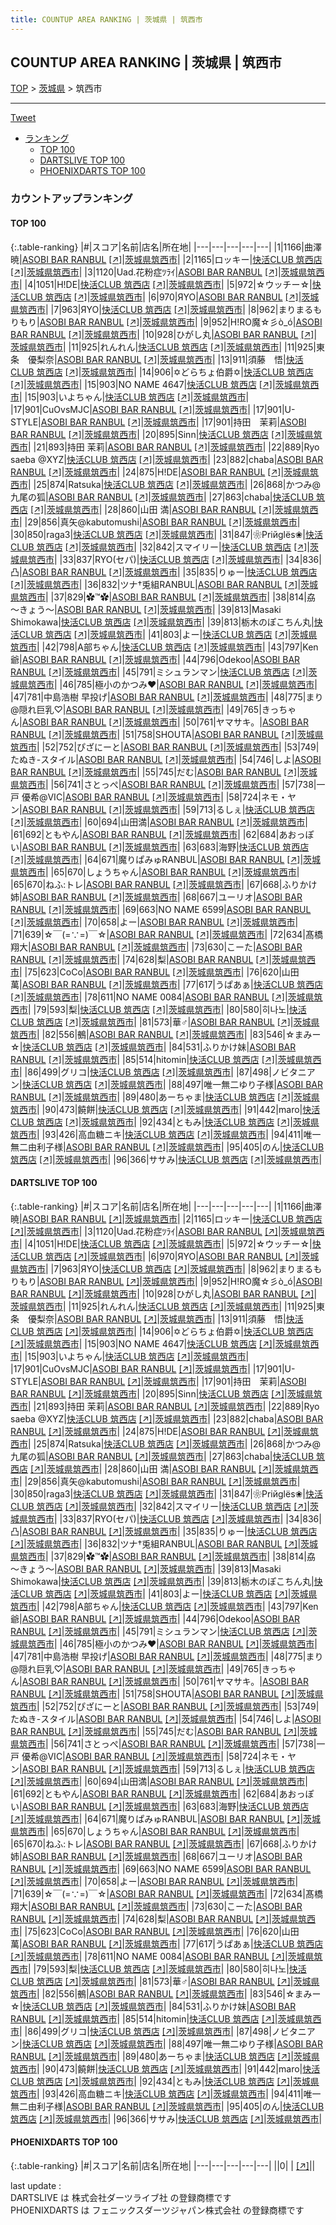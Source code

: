 ```yaml
---
title: COUNTUP AREA RANKING | 茨城県 | 筑西市
---
```

## COUNTUP AREA RANKING | 茨城県 | 筑西市

[TOP](/darts/rank/) > [茨城県](/darts/rank/茨城県/) > 筑西市

___

<a href="https://twitter.com/share?ref_src=twsrc%5Etfw" data-text="COUNTUP AREA RANKING | 茨城県筑西市" class="twitter-share-button" data-hashtags="DARTSLIVE,PHOENIXDARTS,darts,ダーツ" data-show-count="false">Tweet</a>

* [ランキング](#カウントアップランキング)
    * [TOP 100](#top-100)
    * [DARTSLIVE TOP 100](#dartslive-top-100)
    * [PHOENIXDARTS TOP 100](#phoenixdarts-top-100)

### カウントアップランキング

#### TOP 100



{:.table-ranking}
|#|スコア|名前|店名|所在地|
|---|---|---|---|---|
|1|1166|<span class="rank-name-dl">曲澤暁</span>|<a href="/darts/rank/shops/1bcc7e7d9ed6e80b0d9b047a20a7ba1e.html">ASOBI BAR RANBUL</a> <a href="https://search.dartslive.com/jp/shop/1bcc7e7d9ed6e80b0d9b047a20a7ba1e">[↗]</a>|<a href="/darts/rank/茨城県/筑西市">茨城県筑西市</a>|
|2|1165|<span class="rank-name-dl">ロッキー</span>|<a href="/darts/rank/shops/2a3b207fcf5c1e26b21333aee1bd51e4.html">快活CLUB 筑西店</a> <a href="https://search.dartslive.com/jp/shop/2a3b207fcf5c1e26b21333aee1bd51e4">[↗]</a>|<a href="/darts/rank/茨城県/筑西市">茨城県筑西市</a>|
|3|1120|<span class="rank-name-dl">Uad.花粉症ﾂﾗｲ</span>|<a href="/darts/rank/shops/1bcc7e7d9ed6e80b0d9b047a20a7ba1e.html">ASOBI BAR RANBUL</a> <a href="https://search.dartslive.com/jp/shop/1bcc7e7d9ed6e80b0d9b047a20a7ba1e">[↗]</a>|<a href="/darts/rank/茨城県/筑西市">茨城県筑西市</a>|
|4|1051|<span class="rank-name-dl">H!DE</span>|<a href="/darts/rank/shops/2a3b207fcf5c1e26b21333aee1bd51e4.html">快活CLUB 筑西店</a> <a href="https://search.dartslive.com/jp/shop/2a3b207fcf5c1e26b21333aee1bd51e4">[↗]</a>|<a href="/darts/rank/茨城県/筑西市">茨城県筑西市</a>|
|5|972|<span class="rank-name-dl">☆ウッチー☆</span>|<a href="/darts/rank/shops/2a3b207fcf5c1e26b21333aee1bd51e4.html">快活CLUB 筑西店</a> <a href="https://search.dartslive.com/jp/shop/2a3b207fcf5c1e26b21333aee1bd51e4">[↗]</a>|<a href="/darts/rank/茨城県/筑西市">茨城県筑西市</a>|
|6|970|<span class="rank-name-dl">ЯYO</span>|<a href="/darts/rank/shops/1bcc7e7d9ed6e80b0d9b047a20a7ba1e.html">ASOBI BAR RANBUL</a> <a href="https://search.dartslive.com/jp/shop/1bcc7e7d9ed6e80b0d9b047a20a7ba1e">[↗]</a>|<a href="/darts/rank/茨城県/筑西市">茨城県筑西市</a>|
|7|963|<span class="rank-name-dl">ЯYO</span>|<a href="/darts/rank/shops/2a3b207fcf5c1e26b21333aee1bd51e4.html">快活CLUB 筑西店</a> <a href="https://search.dartslive.com/jp/shop/2a3b207fcf5c1e26b21333aee1bd51e4">[↗]</a>|<a href="/darts/rank/茨城県/筑西市">茨城県筑西市</a>|
|8|962|<span class="rank-name-dl">まりまるもりもり</span>|<a href="/darts/rank/shops/1bcc7e7d9ed6e80b0d9b047a20a7ba1e.html">ASOBI BAR RANBUL</a> <a href="https://search.dartslive.com/jp/shop/1bcc7e7d9ed6e80b0d9b047a20a7ba1e">[↗]</a>|<a href="/darts/rank/茨城県/筑西市">茨城県筑西市</a>|
|9|952|<span class="rank-name-dl">H!RO魔☆彡ò_ó</span>|<a href="/darts/rank/shops/1bcc7e7d9ed6e80b0d9b047a20a7ba1e.html">ASOBI BAR RANBUL</a> <a href="https://search.dartslive.com/jp/shop/1bcc7e7d9ed6e80b0d9b047a20a7ba1e">[↗]</a>|<a href="/darts/rank/茨城県/筑西市">茨城県筑西市</a>|
|10|928|<span class="rank-name-dl">ひがし丸</span>|<a href="/darts/rank/shops/1bcc7e7d9ed6e80b0d9b047a20a7ba1e.html">ASOBI BAR RANBUL</a> <a href="https://search.dartslive.com/jp/shop/1bcc7e7d9ed6e80b0d9b047a20a7ba1e">[↗]</a>|<a href="/darts/rank/茨城県/筑西市">茨城県筑西市</a>|
|11|925|<span class="rank-name-dl">れんれん</span>|<a href="/darts/rank/shops/2a3b207fcf5c1e26b21333aee1bd51e4.html">快活CLUB 筑西店</a> <a href="https://search.dartslive.com/jp/shop/2a3b207fcf5c1e26b21333aee1bd51e4">[↗]</a>|<a href="/darts/rank/茨城県/筑西市">茨城県筑西市</a>|
|11|925|<span class="rank-name-dl">東条　優梨奈</span>|<a href="/darts/rank/shops/1bcc7e7d9ed6e80b0d9b047a20a7ba1e.html">ASOBI BAR RANBUL</a> <a href="https://search.dartslive.com/jp/shop/1bcc7e7d9ed6e80b0d9b047a20a7ba1e">[↗]</a>|<a href="/darts/rank/茨城県/筑西市">茨城県筑西市</a>|
|13|911|<span class="rank-name-dl">須藤　悟</span>|<a href="/darts/rank/shops/2a3b207fcf5c1e26b21333aee1bd51e4.html">快活CLUB 筑西店</a> <a href="https://search.dartslive.com/jp/shop/2a3b207fcf5c1e26b21333aee1bd51e4">[↗]</a>|<a href="/darts/rank/茨城県/筑西市">茨城県筑西市</a>|
|14|906|<span class="rank-name-dl">✡どらちょ伯爵✡</span>|<a href="/darts/rank/shops/2a3b207fcf5c1e26b21333aee1bd51e4.html">快活CLUB 筑西店</a> <a href="https://search.dartslive.com/jp/shop/2a3b207fcf5c1e26b21333aee1bd51e4">[↗]</a>|<a href="/darts/rank/茨城県/筑西市">茨城県筑西市</a>|
|15|903|<span class="rank-name-dl">NO NAME 4647</span>|<a href="/darts/rank/shops/2a3b207fcf5c1e26b21333aee1bd51e4.html">快活CLUB 筑西店</a> <a href="https://search.dartslive.com/jp/shop/2a3b207fcf5c1e26b21333aee1bd51e4">[↗]</a>|<a href="/darts/rank/茨城県/筑西市">茨城県筑西市</a>|
|15|903|<span class="rank-name-dl">いよちゃん</span>|<a href="/darts/rank/shops/2a3b207fcf5c1e26b21333aee1bd51e4.html">快活CLUB 筑西店</a> <a href="https://search.dartslive.com/jp/shop/2a3b207fcf5c1e26b21333aee1bd51e4">[↗]</a>|<a href="/darts/rank/茨城県/筑西市">茨城県筑西市</a>|
|17|901|<span class="rank-name-dl">CuOvsMJC</span>|<a href="/darts/rank/shops/1bcc7e7d9ed6e80b0d9b047a20a7ba1e.html">ASOBI BAR RANBUL</a> <a href="https://search.dartslive.com/jp/shop/1bcc7e7d9ed6e80b0d9b047a20a7ba1e">[↗]</a>|<a href="/darts/rank/茨城県/筑西市">茨城県筑西市</a>|
|17|901|<span class="rank-name-dl">U-STYLE</span>|<a href="/darts/rank/shops/1bcc7e7d9ed6e80b0d9b047a20a7ba1e.html">ASOBI BAR RANBUL</a> <a href="https://search.dartslive.com/jp/shop/1bcc7e7d9ed6e80b0d9b047a20a7ba1e">[↗]</a>|<a href="/darts/rank/茨城県/筑西市">茨城県筑西市</a>|
|17|901|<span class="rank-name-dl">持田　茉莉</span>|<a href="/darts/rank/shops/1bcc7e7d9ed6e80b0d9b047a20a7ba1e.html">ASOBI BAR RANBUL</a> <a href="https://search.dartslive.com/jp/shop/1bcc7e7d9ed6e80b0d9b047a20a7ba1e">[↗]</a>|<a href="/darts/rank/茨城県/筑西市">茨城県筑西市</a>|
|20|895|<span class="rank-name-dl">Sinn</span>|<a href="/darts/rank/shops/2a3b207fcf5c1e26b21333aee1bd51e4.html">快活CLUB 筑西店</a> <a href="https://search.dartslive.com/jp/shop/2a3b207fcf5c1e26b21333aee1bd51e4">[↗]</a>|<a href="/darts/rank/茨城県/筑西市">茨城県筑西市</a>|
|21|893|<span class="rank-name-dl">持田 茉莉</span>|<a href="/darts/rank/shops/1bcc7e7d9ed6e80b0d9b047a20a7ba1e.html">ASOBI BAR RANBUL</a> <a href="https://search.dartslive.com/jp/shop/1bcc7e7d9ed6e80b0d9b047a20a7ba1e">[↗]</a>|<a href="/darts/rank/茨城県/筑西市">茨城県筑西市</a>|
|22|889|<span class="rank-name-dl">Ryo saeba @XYZ</span>|<a href="/darts/rank/shops/2a3b207fcf5c1e26b21333aee1bd51e4.html">快活CLUB 筑西店</a> <a href="https://search.dartslive.com/jp/shop/2a3b207fcf5c1e26b21333aee1bd51e4">[↗]</a>|<a href="/darts/rank/茨城県/筑西市">茨城県筑西市</a>|
|23|882|<span class="rank-name-dl">chaba</span>|<a href="/darts/rank/shops/1bcc7e7d9ed6e80b0d9b047a20a7ba1e.html">ASOBI BAR RANBUL</a> <a href="https://search.dartslive.com/jp/shop/1bcc7e7d9ed6e80b0d9b047a20a7ba1e">[↗]</a>|<a href="/darts/rank/茨城県/筑西市">茨城県筑西市</a>|
|24|875|<span class="rank-name-dl">H!DE</span>|<a href="/darts/rank/shops/1bcc7e7d9ed6e80b0d9b047a20a7ba1e.html">ASOBI BAR RANBUL</a> <a href="https://search.dartslive.com/jp/shop/1bcc7e7d9ed6e80b0d9b047a20a7ba1e">[↗]</a>|<a href="/darts/rank/茨城県/筑西市">茨城県筑西市</a>|
|25|874|<span class="rank-name-dl">Ratsuka</span>|<a href="/darts/rank/shops/2a3b207fcf5c1e26b21333aee1bd51e4.html">快活CLUB 筑西店</a> <a href="https://search.dartslive.com/jp/shop/2a3b207fcf5c1e26b21333aee1bd51e4">[↗]</a>|<a href="/darts/rank/茨城県/筑西市">茨城県筑西市</a>|
|26|868|<span class="rank-name-dl">かつみ@九尾の狐</span>|<a href="/darts/rank/shops/1bcc7e7d9ed6e80b0d9b047a20a7ba1e.html">ASOBI BAR RANBUL</a> <a href="https://search.dartslive.com/jp/shop/1bcc7e7d9ed6e80b0d9b047a20a7ba1e">[↗]</a>|<a href="/darts/rank/茨城県/筑西市">茨城県筑西市</a>|
|27|863|<span class="rank-name-dl">chaba</span>|<a href="/darts/rank/shops/2a3b207fcf5c1e26b21333aee1bd51e4.html">快活CLUB 筑西店</a> <a href="https://search.dartslive.com/jp/shop/2a3b207fcf5c1e26b21333aee1bd51e4">[↗]</a>|<a href="/darts/rank/茨城県/筑西市">茨城県筑西市</a>|
|28|860|<span class="rank-name-dl">山田 満</span>|<a href="/darts/rank/shops/1bcc7e7d9ed6e80b0d9b047a20a7ba1e.html">ASOBI BAR RANBUL</a> <a href="https://search.dartslive.com/jp/shop/1bcc7e7d9ed6e80b0d9b047a20a7ba1e">[↗]</a>|<a href="/darts/rank/茨城県/筑西市">茨城県筑西市</a>|
|29|856|<span class="rank-name-dl">真矢@kabutomushi</span>|<a href="/darts/rank/shops/1bcc7e7d9ed6e80b0d9b047a20a7ba1e.html">ASOBI BAR RANBUL</a> <a href="https://search.dartslive.com/jp/shop/1bcc7e7d9ed6e80b0d9b047a20a7ba1e">[↗]</a>|<a href="/darts/rank/茨城県/筑西市">茨城県筑西市</a>|
|30|850|<span class="rank-name-dl">raga3</span>|<a href="/darts/rank/shops/2a3b207fcf5c1e26b21333aee1bd51e4.html">快活CLUB 筑西店</a> <a href="https://search.dartslive.com/jp/shop/2a3b207fcf5c1e26b21333aee1bd51e4">[↗]</a>|<a href="/darts/rank/茨城県/筑西市">茨城県筑西市</a>|
|31|847|<span class="rank-name-dl">❀Priйglёs❀</span>|<a href="/darts/rank/shops/2a3b207fcf5c1e26b21333aee1bd51e4.html">快活CLUB 筑西店</a> <a href="https://search.dartslive.com/jp/shop/2a3b207fcf5c1e26b21333aee1bd51e4">[↗]</a>|<a href="/darts/rank/茨城県/筑西市">茨城県筑西市</a>|
|32|842|<span class="rank-name-dl">スマイリー</span>|<a href="/darts/rank/shops/2a3b207fcf5c1e26b21333aee1bd51e4.html">快活CLUB 筑西店</a> <a href="https://search.dartslive.com/jp/shop/2a3b207fcf5c1e26b21333aee1bd51e4">[↗]</a>|<a href="/darts/rank/茨城県/筑西市">茨城県筑西市</a>|
|33|837|<span class="rank-name-dl">RYO(セパ)</span>|<a href="/darts/rank/shops/2a3b207fcf5c1e26b21333aee1bd51e4.html">快活CLUB 筑西店</a> <a href="https://search.dartslive.com/jp/shop/2a3b207fcf5c1e26b21333aee1bd51e4">[↗]</a>|<a href="/darts/rank/茨城県/筑西市">茨城県筑西市</a>|
|34|836|<span class="rank-name-dl">凸</span>|<a href="/darts/rank/shops/1bcc7e7d9ed6e80b0d9b047a20a7ba1e.html">ASOBI BAR RANBUL</a> <a href="https://search.dartslive.com/jp/shop/1bcc7e7d9ed6e80b0d9b047a20a7ba1e">[↗]</a>|<a href="/darts/rank/茨城県/筑西市">茨城県筑西市</a>|
|35|835|<span class="rank-name-dl">りゅー</span>|<a href="/darts/rank/shops/2a3b207fcf5c1e26b21333aee1bd51e4.html">快活CLUB 筑西店</a> <a href="https://search.dartslive.com/jp/shop/2a3b207fcf5c1e26b21333aee1bd51e4">[↗]</a>|<a href="/darts/rank/茨城県/筑西市">茨城県筑西市</a>|
|36|832|<span class="rank-name-dl">ツナ†兎組RANBUL</span>|<a href="/darts/rank/shops/1bcc7e7d9ed6e80b0d9b047a20a7ba1e.html">ASOBI BAR RANBUL</a> <a href="https://search.dartslive.com/jp/shop/1bcc7e7d9ed6e80b0d9b047a20a7ba1e">[↗]</a>|<a href="/darts/rank/茨城県/筑西市">茨城県筑西市</a>|
|37|829|<span class="rank-name-dl">✿™✿</span>|<a href="/darts/rank/shops/1bcc7e7d9ed6e80b0d9b047a20a7ba1e.html">ASOBI BAR RANBUL</a> <a href="https://search.dartslive.com/jp/shop/1bcc7e7d9ed6e80b0d9b047a20a7ba1e">[↗]</a>|<a href="/darts/rank/茨城県/筑西市">茨城県筑西市</a>|
|38|814|<span class="rank-name-dl">劦 ～きょう～</span>|<a href="/darts/rank/shops/1bcc7e7d9ed6e80b0d9b047a20a7ba1e.html">ASOBI BAR RANBUL</a> <a href="https://search.dartslive.com/jp/shop/1bcc7e7d9ed6e80b0d9b047a20a7ba1e">[↗]</a>|<a href="/darts/rank/茨城県/筑西市">茨城県筑西市</a>|
|39|813|<span class="rank-name-dl">Masaki Shimokawa</span>|<a href="/darts/rank/shops/2a3b207fcf5c1e26b21333aee1bd51e4.html">快活CLUB 筑西店</a> <a href="https://search.dartslive.com/jp/shop/2a3b207fcf5c1e26b21333aee1bd51e4">[↗]</a>|<a href="/darts/rank/茨城県/筑西市">茨城県筑西市</a>|
|39|813|<span class="rank-name-dl">栃木のぽこちん丸</span>|<a href="/darts/rank/shops/2a3b207fcf5c1e26b21333aee1bd51e4.html">快活CLUB 筑西店</a> <a href="https://search.dartslive.com/jp/shop/2a3b207fcf5c1e26b21333aee1bd51e4">[↗]</a>|<a href="/darts/rank/茨城県/筑西市">茨城県筑西市</a>|
|41|803|<span class="rank-name-dl">よー</span>|<a href="/darts/rank/shops/2a3b207fcf5c1e26b21333aee1bd51e4.html">快活CLUB 筑西店</a> <a href="https://search.dartslive.com/jp/shop/2a3b207fcf5c1e26b21333aee1bd51e4">[↗]</a>|<a href="/darts/rank/茨城県/筑西市">茨城県筑西市</a>|
|42|798|<span class="rank-name-dl">A部ちゃん</span>|<a href="/darts/rank/shops/2a3b207fcf5c1e26b21333aee1bd51e4.html">快活CLUB 筑西店</a> <a href="https://search.dartslive.com/jp/shop/2a3b207fcf5c1e26b21333aee1bd51e4">[↗]</a>|<a href="/darts/rank/茨城県/筑西市">茨城県筑西市</a>|
|43|797|<span class="rank-name-dl">Ken爺</span>|<a href="/darts/rank/shops/1bcc7e7d9ed6e80b0d9b047a20a7ba1e.html">ASOBI BAR RANBUL</a> <a href="https://search.dartslive.com/jp/shop/1bcc7e7d9ed6e80b0d9b047a20a7ba1e">[↗]</a>|<a href="/darts/rank/茨城県/筑西市">茨城県筑西市</a>|
|44|796|<span class="rank-name-dl">Odekoo</span>|<a href="/darts/rank/shops/1bcc7e7d9ed6e80b0d9b047a20a7ba1e.html">ASOBI BAR RANBUL</a> <a href="https://search.dartslive.com/jp/shop/1bcc7e7d9ed6e80b0d9b047a20a7ba1e">[↗]</a>|<a href="/darts/rank/茨城県/筑西市">茨城県筑西市</a>|
|45|791|<span class="rank-name-dl">ミシュランマン</span>|<a href="/darts/rank/shops/2a3b207fcf5c1e26b21333aee1bd51e4.html">快活CLUB 筑西店</a> <a href="https://search.dartslive.com/jp/shop/2a3b207fcf5c1e26b21333aee1bd51e4">[↗]</a>|<a href="/darts/rank/茨城県/筑西市">茨城県筑西市</a>|
|46|785|<span class="rank-name-dl">極小のかつみ❤️</span>|<a href="/darts/rank/shops/1bcc7e7d9ed6e80b0d9b047a20a7ba1e.html">ASOBI BAR RANBUL</a> <a href="https://search.dartslive.com/jp/shop/1bcc7e7d9ed6e80b0d9b047a20a7ba1e">[↗]</a>|<a href="/darts/rank/茨城県/筑西市">茨城県筑西市</a>|
|47|781|<span class="rank-name-dl">中島浩樹 早投げ</span>|<a href="/darts/rank/shops/1bcc7e7d9ed6e80b0d9b047a20a7ba1e.html">ASOBI BAR RANBUL</a> <a href="https://search.dartslive.com/jp/shop/1bcc7e7d9ed6e80b0d9b047a20a7ba1e">[↗]</a>|<a href="/darts/rank/茨城県/筑西市">茨城県筑西市</a>|
|48|775|<span class="rank-name-dl">まり@隠れ巨乳♡</span>|<a href="/darts/rank/shops/1bcc7e7d9ed6e80b0d9b047a20a7ba1e.html">ASOBI BAR RANBUL</a> <a href="https://search.dartslive.com/jp/shop/1bcc7e7d9ed6e80b0d9b047a20a7ba1e">[↗]</a>|<a href="/darts/rank/茨城県/筑西市">茨城県筑西市</a>|
|49|765|<span class="rank-name-dl">きっちゃん</span>|<a href="/darts/rank/shops/1bcc7e7d9ed6e80b0d9b047a20a7ba1e.html">ASOBI BAR RANBUL</a> <a href="https://search.dartslive.com/jp/shop/1bcc7e7d9ed6e80b0d9b047a20a7ba1e">[↗]</a>|<a href="/darts/rank/茨城県/筑西市">茨城県筑西市</a>|
|50|761|<span class="rank-name-dl">ヤマサキ。</span>|<a href="/darts/rank/shops/1bcc7e7d9ed6e80b0d9b047a20a7ba1e.html">ASOBI BAR RANBUL</a> <a href="https://search.dartslive.com/jp/shop/1bcc7e7d9ed6e80b0d9b047a20a7ba1e">[↗]</a>|<a href="/darts/rank/茨城県/筑西市">茨城県筑西市</a>|
|51|758|<span class="rank-name-dl">SHOUTA</span>|<a href="/darts/rank/shops/1bcc7e7d9ed6e80b0d9b047a20a7ba1e.html">ASOBI BAR RANBUL</a> <a href="https://search.dartslive.com/jp/shop/1bcc7e7d9ed6e80b0d9b047a20a7ba1e">[↗]</a>|<a href="/darts/rank/茨城県/筑西市">茨城県筑西市</a>|
|52|752|<span class="rank-name-dl">ぴざにーと</span>|<a href="/darts/rank/shops/1bcc7e7d9ed6e80b0d9b047a20a7ba1e.html">ASOBI BAR RANBUL</a> <a href="https://search.dartslive.com/jp/shop/1bcc7e7d9ed6e80b0d9b047a20a7ba1e">[↗]</a>|<a href="/darts/rank/茨城県/筑西市">茨城県筑西市</a>|
|53|749|<span class="rank-name-dl">たぬき-スタイル</span>|<a href="/darts/rank/shops/1bcc7e7d9ed6e80b0d9b047a20a7ba1e.html">ASOBI BAR RANBUL</a> <a href="https://search.dartslive.com/jp/shop/1bcc7e7d9ed6e80b0d9b047a20a7ba1e">[↗]</a>|<a href="/darts/rank/茨城県/筑西市">茨城県筑西市</a>|
|54|746|<span class="rank-name-dl">しよ</span>|<a href="/darts/rank/shops/1bcc7e7d9ed6e80b0d9b047a20a7ba1e.html">ASOBI BAR RANBUL</a> <a href="https://search.dartslive.com/jp/shop/1bcc7e7d9ed6e80b0d9b047a20a7ba1e">[↗]</a>|<a href="/darts/rank/茨城県/筑西市">茨城県筑西市</a>|
|55|745|<span class="rank-name-dl">だむ</span>|<a href="/darts/rank/shops/1bcc7e7d9ed6e80b0d9b047a20a7ba1e.html">ASOBI BAR RANBUL</a> <a href="https://search.dartslive.com/jp/shop/1bcc7e7d9ed6e80b0d9b047a20a7ba1e">[↗]</a>|<a href="/darts/rank/茨城県/筑西市">茨城県筑西市</a>|
|56|741|<span class="rank-name-dl">さとっぺ</span>|<a href="/darts/rank/shops/1bcc7e7d9ed6e80b0d9b047a20a7ba1e.html">ASOBI BAR RANBUL</a> <a href="https://search.dartslive.com/jp/shop/1bcc7e7d9ed6e80b0d9b047a20a7ba1e">[↗]</a>|<a href="/darts/rank/茨城県/筑西市">茨城県筑西市</a>|
|57|738|<span class="rank-name-dl">一戸 優希@VIC</span>|<a href="/darts/rank/shops/1bcc7e7d9ed6e80b0d9b047a20a7ba1e.html">ASOBI BAR RANBUL</a> <a href="https://search.dartslive.com/jp/shop/1bcc7e7d9ed6e80b0d9b047a20a7ba1e">[↗]</a>|<a href="/darts/rank/茨城県/筑西市">茨城県筑西市</a>|
|58|724|<span class="rank-name-dl">ネモ・ヤン</span>|<a href="/darts/rank/shops/1bcc7e7d9ed6e80b0d9b047a20a7ba1e.html">ASOBI BAR RANBUL</a> <a href="https://search.dartslive.com/jp/shop/1bcc7e7d9ed6e80b0d9b047a20a7ba1e">[↗]</a>|<a href="/darts/rank/茨城県/筑西市">茨城県筑西市</a>|
|59|713|<span class="rank-name-dl">るしぇ</span>|<a href="/darts/rank/shops/2a3b207fcf5c1e26b21333aee1bd51e4.html">快活CLUB 筑西店</a> <a href="https://search.dartslive.com/jp/shop/2a3b207fcf5c1e26b21333aee1bd51e4">[↗]</a>|<a href="/darts/rank/茨城県/筑西市">茨城県筑西市</a>|
|60|694|<span class="rank-name-dl">山田満</span>|<a href="/darts/rank/shops/1bcc7e7d9ed6e80b0d9b047a20a7ba1e.html">ASOBI BAR RANBUL</a> <a href="https://search.dartslive.com/jp/shop/1bcc7e7d9ed6e80b0d9b047a20a7ba1e">[↗]</a>|<a href="/darts/rank/茨城県/筑西市">茨城県筑西市</a>|
|61|692|<span class="rank-name-dl">ともやん</span>|<a href="/darts/rank/shops/1bcc7e7d9ed6e80b0d9b047a20a7ba1e.html">ASOBI BAR RANBUL</a> <a href="https://search.dartslive.com/jp/shop/1bcc7e7d9ed6e80b0d9b047a20a7ba1e">[↗]</a>|<a href="/darts/rank/茨城県/筑西市">茨城県筑西市</a>|
|62|684|<span class="rank-name-dl">あおっぽい</span>|<a href="/darts/rank/shops/1bcc7e7d9ed6e80b0d9b047a20a7ba1e.html">ASOBI BAR RANBUL</a> <a href="https://search.dartslive.com/jp/shop/1bcc7e7d9ed6e80b0d9b047a20a7ba1e">[↗]</a>|<a href="/darts/rank/茨城県/筑西市">茨城県筑西市</a>|
|63|683|<span class="rank-name-dl">海野</span>|<a href="/darts/rank/shops/2a3b207fcf5c1e26b21333aee1bd51e4.html">快活CLUB 筑西店</a> <a href="https://search.dartslive.com/jp/shop/2a3b207fcf5c1e26b21333aee1bd51e4">[↗]</a>|<a href="/darts/rank/茨城県/筑西市">茨城県筑西市</a>|
|64|671|<span class="rank-name-dl">魔りぱみゅRANBUL</span>|<a href="/darts/rank/shops/1bcc7e7d9ed6e80b0d9b047a20a7ba1e.html">ASOBI BAR RANBUL</a> <a href="https://search.dartslive.com/jp/shop/1bcc7e7d9ed6e80b0d9b047a20a7ba1e">[↗]</a>|<a href="/darts/rank/茨城県/筑西市">茨城県筑西市</a>|
|65|670|<span class="rank-name-dl">しょうちゃん</span>|<a href="/darts/rank/shops/1bcc7e7d9ed6e80b0d9b047a20a7ba1e.html">ASOBI BAR RANBUL</a> <a href="https://search.dartslive.com/jp/shop/1bcc7e7d9ed6e80b0d9b047a20a7ba1e">[↗]</a>|<a href="/darts/rank/茨城県/筑西市">茨城県筑西市</a>|
|65|670|<span class="rank-name-dl">ねふ:トレ</span>|<a href="/darts/rank/shops/1bcc7e7d9ed6e80b0d9b047a20a7ba1e.html">ASOBI BAR RANBUL</a> <a href="https://search.dartslive.com/jp/shop/1bcc7e7d9ed6e80b0d9b047a20a7ba1e">[↗]</a>|<a href="/darts/rank/茨城県/筑西市">茨城県筑西市</a>|
|67|668|<span class="rank-name-dl">ふりかけ姉</span>|<a href="/darts/rank/shops/1bcc7e7d9ed6e80b0d9b047a20a7ba1e.html">ASOBI BAR RANBUL</a> <a href="https://search.dartslive.com/jp/shop/1bcc7e7d9ed6e80b0d9b047a20a7ba1e">[↗]</a>|<a href="/darts/rank/茨城県/筑西市">茨城県筑西市</a>|
|68|667|<span class="rank-name-dl">ユーリオ</span>|<a href="/darts/rank/shops/1bcc7e7d9ed6e80b0d9b047a20a7ba1e.html">ASOBI BAR RANBUL</a> <a href="https://search.dartslive.com/jp/shop/1bcc7e7d9ed6e80b0d9b047a20a7ba1e">[↗]</a>|<a href="/darts/rank/茨城県/筑西市">茨城県筑西市</a>|
|69|663|<span class="rank-name-dl">NO NAME 6599</span>|<a href="/darts/rank/shops/1bcc7e7d9ed6e80b0d9b047a20a7ba1e.html">ASOBI BAR RANBUL</a> <a href="https://search.dartslive.com/jp/shop/1bcc7e7d9ed6e80b0d9b047a20a7ba1e">[↗]</a>|<a href="/darts/rank/茨城県/筑西市">茨城県筑西市</a>|
|70|658|<span class="rank-name-dl">よー</span>|<a href="/darts/rank/shops/1bcc7e7d9ed6e80b0d9b047a20a7ba1e.html">ASOBI BAR RANBUL</a> <a href="https://search.dartslive.com/jp/shop/1bcc7e7d9ed6e80b0d9b047a20a7ba1e">[↗]</a>|<a href="/darts/rank/茨城県/筑西市">茨城県筑西市</a>|
|71|639|<span class="rank-name-dl">☆￣(=∵=)￣☆</span>|<a href="/darts/rank/shops/1bcc7e7d9ed6e80b0d9b047a20a7ba1e.html">ASOBI BAR RANBUL</a> <a href="https://search.dartslive.com/jp/shop/1bcc7e7d9ed6e80b0d9b047a20a7ba1e">[↗]</a>|<a href="/darts/rank/茨城県/筑西市">茨城県筑西市</a>|
|72|634|<span class="rank-name-dl">髙橋 翔大</span>|<a href="/darts/rank/shops/1bcc7e7d9ed6e80b0d9b047a20a7ba1e.html">ASOBI BAR RANBUL</a> <a href="https://search.dartslive.com/jp/shop/1bcc7e7d9ed6e80b0d9b047a20a7ba1e">[↗]</a>|<a href="/darts/rank/茨城県/筑西市">茨城県筑西市</a>|
|73|630|<span class="rank-name-dl">こーた</span>|<a href="/darts/rank/shops/1bcc7e7d9ed6e80b0d9b047a20a7ba1e.html">ASOBI BAR RANBUL</a> <a href="https://search.dartslive.com/jp/shop/1bcc7e7d9ed6e80b0d9b047a20a7ba1e">[↗]</a>|<a href="/darts/rank/茨城県/筑西市">茨城県筑西市</a>|
|74|628|<span class="rank-name-dl">梨</span>|<a href="/darts/rank/shops/1bcc7e7d9ed6e80b0d9b047a20a7ba1e.html">ASOBI BAR RANBUL</a> <a href="https://search.dartslive.com/jp/shop/1bcc7e7d9ed6e80b0d9b047a20a7ba1e">[↗]</a>|<a href="/darts/rank/茨城県/筑西市">茨城県筑西市</a>|
|75|623|<span class="rank-name-dl">CoCo</span>|<a href="/darts/rank/shops/1bcc7e7d9ed6e80b0d9b047a20a7ba1e.html">ASOBI BAR RANBUL</a> <a href="https://search.dartslive.com/jp/shop/1bcc7e7d9ed6e80b0d9b047a20a7ba1e">[↗]</a>|<a href="/darts/rank/茨城県/筑西市">茨城県筑西市</a>|
|76|620|<span class="rank-name-dl">山田萬</span>|<a href="/darts/rank/shops/1bcc7e7d9ed6e80b0d9b047a20a7ba1e.html">ASOBI BAR RANBUL</a> <a href="https://search.dartslive.com/jp/shop/1bcc7e7d9ed6e80b0d9b047a20a7ba1e">[↗]</a>|<a href="/darts/rank/茨城県/筑西市">茨城県筑西市</a>|
|77|617|<span class="rank-name-dl">うぱあぁ</span>|<a href="/darts/rank/shops/2a3b207fcf5c1e26b21333aee1bd51e4.html">快活CLUB 筑西店</a> <a href="https://search.dartslive.com/jp/shop/2a3b207fcf5c1e26b21333aee1bd51e4">[↗]</a>|<a href="/darts/rank/茨城県/筑西市">茨城県筑西市</a>|
|78|611|<span class="rank-name-dl">NO NAME 0084</span>|<a href="/darts/rank/shops/1bcc7e7d9ed6e80b0d9b047a20a7ba1e.html">ASOBI BAR RANBUL</a> <a href="https://search.dartslive.com/jp/shop/1bcc7e7d9ed6e80b0d9b047a20a7ba1e">[↗]</a>|<a href="/darts/rank/茨城県/筑西市">茨城県筑西市</a>|
|79|593|<span class="rank-name-dl">梨</span>|<a href="/darts/rank/shops/2a3b207fcf5c1e26b21333aee1bd51e4.html">快活CLUB 筑西店</a> <a href="https://search.dartslive.com/jp/shop/2a3b207fcf5c1e26b21333aee1bd51e4">[↗]</a>|<a href="/darts/rank/茨城県/筑西市">茨城県筑西市</a>|
|80|580|<span class="rank-name-dl">히나노</span>|<a href="/darts/rank/shops/2a3b207fcf5c1e26b21333aee1bd51e4.html">快活CLUB 筑西店</a> <a href="https://search.dartslive.com/jp/shop/2a3b207fcf5c1e26b21333aee1bd51e4">[↗]</a>|<a href="/darts/rank/茨城県/筑西市">茨城県筑西市</a>|
|81|573|<span class="rank-name-dl">華♂</span>|<a href="/darts/rank/shops/1bcc7e7d9ed6e80b0d9b047a20a7ba1e.html">ASOBI BAR RANBUL</a> <a href="https://search.dartslive.com/jp/shop/1bcc7e7d9ed6e80b0d9b047a20a7ba1e">[↗]</a>|<a href="/darts/rank/茨城県/筑西市">茨城県筑西市</a>|
|82|556|<span class="rank-name-dl">鵺</span>|<a href="/darts/rank/shops/1bcc7e7d9ed6e80b0d9b047a20a7ba1e.html">ASOBI BAR RANBUL</a> <a href="https://search.dartslive.com/jp/shop/1bcc7e7d9ed6e80b0d9b047a20a7ba1e">[↗]</a>|<a href="/darts/rank/茨城県/筑西市">茨城県筑西市</a>|
|83|546|<span class="rank-name-dl">☆まみー☆</span>|<a href="/darts/rank/shops/2a3b207fcf5c1e26b21333aee1bd51e4.html">快活CLUB 筑西店</a> <a href="https://search.dartslive.com/jp/shop/2a3b207fcf5c1e26b21333aee1bd51e4">[↗]</a>|<a href="/darts/rank/茨城県/筑西市">茨城県筑西市</a>|
|84|531|<span class="rank-name-dl">ふりかけ妹</span>|<a href="/darts/rank/shops/1bcc7e7d9ed6e80b0d9b047a20a7ba1e.html">ASOBI BAR RANBUL</a> <a href="https://search.dartslive.com/jp/shop/1bcc7e7d9ed6e80b0d9b047a20a7ba1e">[↗]</a>|<a href="/darts/rank/茨城県/筑西市">茨城県筑西市</a>|
|85|514|<span class="rank-name-dl">hitomin</span>|<a href="/darts/rank/shops/2a3b207fcf5c1e26b21333aee1bd51e4.html">快活CLUB 筑西店</a> <a href="https://search.dartslive.com/jp/shop/2a3b207fcf5c1e26b21333aee1bd51e4">[↗]</a>|<a href="/darts/rank/茨城県/筑西市">茨城県筑西市</a>|
|86|499|<span class="rank-name-dl">グリコ</span>|<a href="/darts/rank/shops/2a3b207fcf5c1e26b21333aee1bd51e4.html">快活CLUB 筑西店</a> <a href="https://search.dartslive.com/jp/shop/2a3b207fcf5c1e26b21333aee1bd51e4">[↗]</a>|<a href="/darts/rank/茨城県/筑西市">茨城県筑西市</a>|
|87|498|<span class="rank-name-dl">ノビタニアン</span>|<a href="/darts/rank/shops/2a3b207fcf5c1e26b21333aee1bd51e4.html">快活CLUB 筑西店</a> <a href="https://search.dartslive.com/jp/shop/2a3b207fcf5c1e26b21333aee1bd51e4">[↗]</a>|<a href="/darts/rank/茨城県/筑西市">茨城県筑西市</a>|
|88|497|<span class="rank-name-dl">唯一無二ゆり子様</span>|<a href="/darts/rank/shops/1bcc7e7d9ed6e80b0d9b047a20a7ba1e.html">ASOBI BAR RANBUL</a> <a href="https://search.dartslive.com/jp/shop/1bcc7e7d9ed6e80b0d9b047a20a7ba1e">[↗]</a>|<a href="/darts/rank/茨城県/筑西市">茨城県筑西市</a>|
|89|480|<span class="rank-name-dl">あーちゃま</span>|<a href="/darts/rank/shops/2a3b207fcf5c1e26b21333aee1bd51e4.html">快活CLUB 筑西店</a> <a href="https://search.dartslive.com/jp/shop/2a3b207fcf5c1e26b21333aee1bd51e4">[↗]</a>|<a href="/darts/rank/茨城県/筑西市">茨城県筑西市</a>|
|90|473|<span class="rank-name-dl">饒餅</span>|<a href="/darts/rank/shops/2a3b207fcf5c1e26b21333aee1bd51e4.html">快活CLUB 筑西店</a> <a href="https://search.dartslive.com/jp/shop/2a3b207fcf5c1e26b21333aee1bd51e4">[↗]</a>|<a href="/darts/rank/茨城県/筑西市">茨城県筑西市</a>|
|91|442|<span class="rank-name-dl">maro</span>|<a href="/darts/rank/shops/2a3b207fcf5c1e26b21333aee1bd51e4.html">快活CLUB 筑西店</a> <a href="https://search.dartslive.com/jp/shop/2a3b207fcf5c1e26b21333aee1bd51e4">[↗]</a>|<a href="/darts/rank/茨城県/筑西市">茨城県筑西市</a>|
|92|434|<span class="rank-name-dl">ともみ</span>|<a href="/darts/rank/shops/2a3b207fcf5c1e26b21333aee1bd51e4.html">快活CLUB 筑西店</a> <a href="https://search.dartslive.com/jp/shop/2a3b207fcf5c1e26b21333aee1bd51e4">[↗]</a>|<a href="/darts/rank/茨城県/筑西市">茨城県筑西市</a>|
|93|426|<span class="rank-name-dl">高血糖ニキ</span>|<a href="/darts/rank/shops/2a3b207fcf5c1e26b21333aee1bd51e4.html">快活CLUB 筑西店</a> <a href="https://search.dartslive.com/jp/shop/2a3b207fcf5c1e26b21333aee1bd51e4">[↗]</a>|<a href="/darts/rank/茨城県/筑西市">茨城県筑西市</a>|
|94|411|<span class="rank-name-dl">唯一無二由利子様</span>|<a href="/darts/rank/shops/1bcc7e7d9ed6e80b0d9b047a20a7ba1e.html">ASOBI BAR RANBUL</a> <a href="https://search.dartslive.com/jp/shop/1bcc7e7d9ed6e80b0d9b047a20a7ba1e">[↗]</a>|<a href="/darts/rank/茨城県/筑西市">茨城県筑西市</a>|
|95|405|<span class="rank-name-dl">のん</span>|<a href="/darts/rank/shops/2a3b207fcf5c1e26b21333aee1bd51e4.html">快活CLUB 筑西店</a> <a href="https://search.dartslive.com/jp/shop/2a3b207fcf5c1e26b21333aee1bd51e4">[↗]</a>|<a href="/darts/rank/茨城県/筑西市">茨城県筑西市</a>|
|96|366|<span class="rank-name-dl">ササみ</span>|<a href="/darts/rank/shops/2a3b207fcf5c1e26b21333aee1bd51e4.html">快活CLUB 筑西店</a> <a href="https://search.dartslive.com/jp/shop/2a3b207fcf5c1e26b21333aee1bd51e4">[↗]</a>|<a href="/darts/rank/茨城県/筑西市">茨城県筑西市</a>|


#### DARTSLIVE TOP 100



{:.table-ranking}
|#|スコア|名前|店名|所在地|
|---|---|---|---|---|
|1|1166|<span class="rank-name-dl">曲澤暁</span>|<a href="/darts/rank/shops/1bcc7e7d9ed6e80b0d9b047a20a7ba1e.html">ASOBI BAR RANBUL</a> <a href="https://search.dartslive.com/jp/shop/1bcc7e7d9ed6e80b0d9b047a20a7ba1e">[↗]</a>|<a href="/darts/rank/茨城県/筑西市">茨城県筑西市</a>|
|2|1165|<span class="rank-name-dl">ロッキー</span>|<a href="/darts/rank/shops/2a3b207fcf5c1e26b21333aee1bd51e4.html">快活CLUB 筑西店</a> <a href="https://search.dartslive.com/jp/shop/2a3b207fcf5c1e26b21333aee1bd51e4">[↗]</a>|<a href="/darts/rank/茨城県/筑西市">茨城県筑西市</a>|
|3|1120|<span class="rank-name-dl">Uad.花粉症ﾂﾗｲ</span>|<a href="/darts/rank/shops/1bcc7e7d9ed6e80b0d9b047a20a7ba1e.html">ASOBI BAR RANBUL</a> <a href="https://search.dartslive.com/jp/shop/1bcc7e7d9ed6e80b0d9b047a20a7ba1e">[↗]</a>|<a href="/darts/rank/茨城県/筑西市">茨城県筑西市</a>|
|4|1051|<span class="rank-name-dl">H!DE</span>|<a href="/darts/rank/shops/2a3b207fcf5c1e26b21333aee1bd51e4.html">快活CLUB 筑西店</a> <a href="https://search.dartslive.com/jp/shop/2a3b207fcf5c1e26b21333aee1bd51e4">[↗]</a>|<a href="/darts/rank/茨城県/筑西市">茨城県筑西市</a>|
|5|972|<span class="rank-name-dl">☆ウッチー☆</span>|<a href="/darts/rank/shops/2a3b207fcf5c1e26b21333aee1bd51e4.html">快活CLUB 筑西店</a> <a href="https://search.dartslive.com/jp/shop/2a3b207fcf5c1e26b21333aee1bd51e4">[↗]</a>|<a href="/darts/rank/茨城県/筑西市">茨城県筑西市</a>|
|6|970|<span class="rank-name-dl">ЯYO</span>|<a href="/darts/rank/shops/1bcc7e7d9ed6e80b0d9b047a20a7ba1e.html">ASOBI BAR RANBUL</a> <a href="https://search.dartslive.com/jp/shop/1bcc7e7d9ed6e80b0d9b047a20a7ba1e">[↗]</a>|<a href="/darts/rank/茨城県/筑西市">茨城県筑西市</a>|
|7|963|<span class="rank-name-dl">ЯYO</span>|<a href="/darts/rank/shops/2a3b207fcf5c1e26b21333aee1bd51e4.html">快活CLUB 筑西店</a> <a href="https://search.dartslive.com/jp/shop/2a3b207fcf5c1e26b21333aee1bd51e4">[↗]</a>|<a href="/darts/rank/茨城県/筑西市">茨城県筑西市</a>|
|8|962|<span class="rank-name-dl">まりまるもりもり</span>|<a href="/darts/rank/shops/1bcc7e7d9ed6e80b0d9b047a20a7ba1e.html">ASOBI BAR RANBUL</a> <a href="https://search.dartslive.com/jp/shop/1bcc7e7d9ed6e80b0d9b047a20a7ba1e">[↗]</a>|<a href="/darts/rank/茨城県/筑西市">茨城県筑西市</a>|
|9|952|<span class="rank-name-dl">H!RO魔☆彡ò_ó</span>|<a href="/darts/rank/shops/1bcc7e7d9ed6e80b0d9b047a20a7ba1e.html">ASOBI BAR RANBUL</a> <a href="https://search.dartslive.com/jp/shop/1bcc7e7d9ed6e80b0d9b047a20a7ba1e">[↗]</a>|<a href="/darts/rank/茨城県/筑西市">茨城県筑西市</a>|
|10|928|<span class="rank-name-dl">ひがし丸</span>|<a href="/darts/rank/shops/1bcc7e7d9ed6e80b0d9b047a20a7ba1e.html">ASOBI BAR RANBUL</a> <a href="https://search.dartslive.com/jp/shop/1bcc7e7d9ed6e80b0d9b047a20a7ba1e">[↗]</a>|<a href="/darts/rank/茨城県/筑西市">茨城県筑西市</a>|
|11|925|<span class="rank-name-dl">れんれん</span>|<a href="/darts/rank/shops/2a3b207fcf5c1e26b21333aee1bd51e4.html">快活CLUB 筑西店</a> <a href="https://search.dartslive.com/jp/shop/2a3b207fcf5c1e26b21333aee1bd51e4">[↗]</a>|<a href="/darts/rank/茨城県/筑西市">茨城県筑西市</a>|
|11|925|<span class="rank-name-dl">東条　優梨奈</span>|<a href="/darts/rank/shops/1bcc7e7d9ed6e80b0d9b047a20a7ba1e.html">ASOBI BAR RANBUL</a> <a href="https://search.dartslive.com/jp/shop/1bcc7e7d9ed6e80b0d9b047a20a7ba1e">[↗]</a>|<a href="/darts/rank/茨城県/筑西市">茨城県筑西市</a>|
|13|911|<span class="rank-name-dl">須藤　悟</span>|<a href="/darts/rank/shops/2a3b207fcf5c1e26b21333aee1bd51e4.html">快活CLUB 筑西店</a> <a href="https://search.dartslive.com/jp/shop/2a3b207fcf5c1e26b21333aee1bd51e4">[↗]</a>|<a href="/darts/rank/茨城県/筑西市">茨城県筑西市</a>|
|14|906|<span class="rank-name-dl">✡どらちょ伯爵✡</span>|<a href="/darts/rank/shops/2a3b207fcf5c1e26b21333aee1bd51e4.html">快活CLUB 筑西店</a> <a href="https://search.dartslive.com/jp/shop/2a3b207fcf5c1e26b21333aee1bd51e4">[↗]</a>|<a href="/darts/rank/茨城県/筑西市">茨城県筑西市</a>|
|15|903|<span class="rank-name-dl">NO NAME 4647</span>|<a href="/darts/rank/shops/2a3b207fcf5c1e26b21333aee1bd51e4.html">快活CLUB 筑西店</a> <a href="https://search.dartslive.com/jp/shop/2a3b207fcf5c1e26b21333aee1bd51e4">[↗]</a>|<a href="/darts/rank/茨城県/筑西市">茨城県筑西市</a>|
|15|903|<span class="rank-name-dl">いよちゃん</span>|<a href="/darts/rank/shops/2a3b207fcf5c1e26b21333aee1bd51e4.html">快活CLUB 筑西店</a> <a href="https://search.dartslive.com/jp/shop/2a3b207fcf5c1e26b21333aee1bd51e4">[↗]</a>|<a href="/darts/rank/茨城県/筑西市">茨城県筑西市</a>|
|17|901|<span class="rank-name-dl">CuOvsMJC</span>|<a href="/darts/rank/shops/1bcc7e7d9ed6e80b0d9b047a20a7ba1e.html">ASOBI BAR RANBUL</a> <a href="https://search.dartslive.com/jp/shop/1bcc7e7d9ed6e80b0d9b047a20a7ba1e">[↗]</a>|<a href="/darts/rank/茨城県/筑西市">茨城県筑西市</a>|
|17|901|<span class="rank-name-dl">U-STYLE</span>|<a href="/darts/rank/shops/1bcc7e7d9ed6e80b0d9b047a20a7ba1e.html">ASOBI BAR RANBUL</a> <a href="https://search.dartslive.com/jp/shop/1bcc7e7d9ed6e80b0d9b047a20a7ba1e">[↗]</a>|<a href="/darts/rank/茨城県/筑西市">茨城県筑西市</a>|
|17|901|<span class="rank-name-dl">持田　茉莉</span>|<a href="/darts/rank/shops/1bcc7e7d9ed6e80b0d9b047a20a7ba1e.html">ASOBI BAR RANBUL</a> <a href="https://search.dartslive.com/jp/shop/1bcc7e7d9ed6e80b0d9b047a20a7ba1e">[↗]</a>|<a href="/darts/rank/茨城県/筑西市">茨城県筑西市</a>|
|20|895|<span class="rank-name-dl">Sinn</span>|<a href="/darts/rank/shops/2a3b207fcf5c1e26b21333aee1bd51e4.html">快活CLUB 筑西店</a> <a href="https://search.dartslive.com/jp/shop/2a3b207fcf5c1e26b21333aee1bd51e4">[↗]</a>|<a href="/darts/rank/茨城県/筑西市">茨城県筑西市</a>|
|21|893|<span class="rank-name-dl">持田 茉莉</span>|<a href="/darts/rank/shops/1bcc7e7d9ed6e80b0d9b047a20a7ba1e.html">ASOBI BAR RANBUL</a> <a href="https://search.dartslive.com/jp/shop/1bcc7e7d9ed6e80b0d9b047a20a7ba1e">[↗]</a>|<a href="/darts/rank/茨城県/筑西市">茨城県筑西市</a>|
|22|889|<span class="rank-name-dl">Ryo saeba @XYZ</span>|<a href="/darts/rank/shops/2a3b207fcf5c1e26b21333aee1bd51e4.html">快活CLUB 筑西店</a> <a href="https://search.dartslive.com/jp/shop/2a3b207fcf5c1e26b21333aee1bd51e4">[↗]</a>|<a href="/darts/rank/茨城県/筑西市">茨城県筑西市</a>|
|23|882|<span class="rank-name-dl">chaba</span>|<a href="/darts/rank/shops/1bcc7e7d9ed6e80b0d9b047a20a7ba1e.html">ASOBI BAR RANBUL</a> <a href="https://search.dartslive.com/jp/shop/1bcc7e7d9ed6e80b0d9b047a20a7ba1e">[↗]</a>|<a href="/darts/rank/茨城県/筑西市">茨城県筑西市</a>|
|24|875|<span class="rank-name-dl">H!DE</span>|<a href="/darts/rank/shops/1bcc7e7d9ed6e80b0d9b047a20a7ba1e.html">ASOBI BAR RANBUL</a> <a href="https://search.dartslive.com/jp/shop/1bcc7e7d9ed6e80b0d9b047a20a7ba1e">[↗]</a>|<a href="/darts/rank/茨城県/筑西市">茨城県筑西市</a>|
|25|874|<span class="rank-name-dl">Ratsuka</span>|<a href="/darts/rank/shops/2a3b207fcf5c1e26b21333aee1bd51e4.html">快活CLUB 筑西店</a> <a href="https://search.dartslive.com/jp/shop/2a3b207fcf5c1e26b21333aee1bd51e4">[↗]</a>|<a href="/darts/rank/茨城県/筑西市">茨城県筑西市</a>|
|26|868|<span class="rank-name-dl">かつみ@九尾の狐</span>|<a href="/darts/rank/shops/1bcc7e7d9ed6e80b0d9b047a20a7ba1e.html">ASOBI BAR RANBUL</a> <a href="https://search.dartslive.com/jp/shop/1bcc7e7d9ed6e80b0d9b047a20a7ba1e">[↗]</a>|<a href="/darts/rank/茨城県/筑西市">茨城県筑西市</a>|
|27|863|<span class="rank-name-dl">chaba</span>|<a href="/darts/rank/shops/2a3b207fcf5c1e26b21333aee1bd51e4.html">快活CLUB 筑西店</a> <a href="https://search.dartslive.com/jp/shop/2a3b207fcf5c1e26b21333aee1bd51e4">[↗]</a>|<a href="/darts/rank/茨城県/筑西市">茨城県筑西市</a>|
|28|860|<span class="rank-name-dl">山田 満</span>|<a href="/darts/rank/shops/1bcc7e7d9ed6e80b0d9b047a20a7ba1e.html">ASOBI BAR RANBUL</a> <a href="https://search.dartslive.com/jp/shop/1bcc7e7d9ed6e80b0d9b047a20a7ba1e">[↗]</a>|<a href="/darts/rank/茨城県/筑西市">茨城県筑西市</a>|
|29|856|<span class="rank-name-dl">真矢@kabutomushi</span>|<a href="/darts/rank/shops/1bcc7e7d9ed6e80b0d9b047a20a7ba1e.html">ASOBI BAR RANBUL</a> <a href="https://search.dartslive.com/jp/shop/1bcc7e7d9ed6e80b0d9b047a20a7ba1e">[↗]</a>|<a href="/darts/rank/茨城県/筑西市">茨城県筑西市</a>|
|30|850|<span class="rank-name-dl">raga3</span>|<a href="/darts/rank/shops/2a3b207fcf5c1e26b21333aee1bd51e4.html">快活CLUB 筑西店</a> <a href="https://search.dartslive.com/jp/shop/2a3b207fcf5c1e26b21333aee1bd51e4">[↗]</a>|<a href="/darts/rank/茨城県/筑西市">茨城県筑西市</a>|
|31|847|<span class="rank-name-dl">❀Priйglёs❀</span>|<a href="/darts/rank/shops/2a3b207fcf5c1e26b21333aee1bd51e4.html">快活CLUB 筑西店</a> <a href="https://search.dartslive.com/jp/shop/2a3b207fcf5c1e26b21333aee1bd51e4">[↗]</a>|<a href="/darts/rank/茨城県/筑西市">茨城県筑西市</a>|
|32|842|<span class="rank-name-dl">スマイリー</span>|<a href="/darts/rank/shops/2a3b207fcf5c1e26b21333aee1bd51e4.html">快活CLUB 筑西店</a> <a href="https://search.dartslive.com/jp/shop/2a3b207fcf5c1e26b21333aee1bd51e4">[↗]</a>|<a href="/darts/rank/茨城県/筑西市">茨城県筑西市</a>|
|33|837|<span class="rank-name-dl">RYO(セパ)</span>|<a href="/darts/rank/shops/2a3b207fcf5c1e26b21333aee1bd51e4.html">快活CLUB 筑西店</a> <a href="https://search.dartslive.com/jp/shop/2a3b207fcf5c1e26b21333aee1bd51e4">[↗]</a>|<a href="/darts/rank/茨城県/筑西市">茨城県筑西市</a>|
|34|836|<span class="rank-name-dl">凸</span>|<a href="/darts/rank/shops/1bcc7e7d9ed6e80b0d9b047a20a7ba1e.html">ASOBI BAR RANBUL</a> <a href="https://search.dartslive.com/jp/shop/1bcc7e7d9ed6e80b0d9b047a20a7ba1e">[↗]</a>|<a href="/darts/rank/茨城県/筑西市">茨城県筑西市</a>|
|35|835|<span class="rank-name-dl">りゅー</span>|<a href="/darts/rank/shops/2a3b207fcf5c1e26b21333aee1bd51e4.html">快活CLUB 筑西店</a> <a href="https://search.dartslive.com/jp/shop/2a3b207fcf5c1e26b21333aee1bd51e4">[↗]</a>|<a href="/darts/rank/茨城県/筑西市">茨城県筑西市</a>|
|36|832|<span class="rank-name-dl">ツナ†兎組RANBUL</span>|<a href="/darts/rank/shops/1bcc7e7d9ed6e80b0d9b047a20a7ba1e.html">ASOBI BAR RANBUL</a> <a href="https://search.dartslive.com/jp/shop/1bcc7e7d9ed6e80b0d9b047a20a7ba1e">[↗]</a>|<a href="/darts/rank/茨城県/筑西市">茨城県筑西市</a>|
|37|829|<span class="rank-name-dl">✿™✿</span>|<a href="/darts/rank/shops/1bcc7e7d9ed6e80b0d9b047a20a7ba1e.html">ASOBI BAR RANBUL</a> <a href="https://search.dartslive.com/jp/shop/1bcc7e7d9ed6e80b0d9b047a20a7ba1e">[↗]</a>|<a href="/darts/rank/茨城県/筑西市">茨城県筑西市</a>|
|38|814|<span class="rank-name-dl">劦 ～きょう～</span>|<a href="/darts/rank/shops/1bcc7e7d9ed6e80b0d9b047a20a7ba1e.html">ASOBI BAR RANBUL</a> <a href="https://search.dartslive.com/jp/shop/1bcc7e7d9ed6e80b0d9b047a20a7ba1e">[↗]</a>|<a href="/darts/rank/茨城県/筑西市">茨城県筑西市</a>|
|39|813|<span class="rank-name-dl">Masaki Shimokawa</span>|<a href="/darts/rank/shops/2a3b207fcf5c1e26b21333aee1bd51e4.html">快活CLUB 筑西店</a> <a href="https://search.dartslive.com/jp/shop/2a3b207fcf5c1e26b21333aee1bd51e4">[↗]</a>|<a href="/darts/rank/茨城県/筑西市">茨城県筑西市</a>|
|39|813|<span class="rank-name-dl">栃木のぽこちん丸</span>|<a href="/darts/rank/shops/2a3b207fcf5c1e26b21333aee1bd51e4.html">快活CLUB 筑西店</a> <a href="https://search.dartslive.com/jp/shop/2a3b207fcf5c1e26b21333aee1bd51e4">[↗]</a>|<a href="/darts/rank/茨城県/筑西市">茨城県筑西市</a>|
|41|803|<span class="rank-name-dl">よー</span>|<a href="/darts/rank/shops/2a3b207fcf5c1e26b21333aee1bd51e4.html">快活CLUB 筑西店</a> <a href="https://search.dartslive.com/jp/shop/2a3b207fcf5c1e26b21333aee1bd51e4">[↗]</a>|<a href="/darts/rank/茨城県/筑西市">茨城県筑西市</a>|
|42|798|<span class="rank-name-dl">A部ちゃん</span>|<a href="/darts/rank/shops/2a3b207fcf5c1e26b21333aee1bd51e4.html">快活CLUB 筑西店</a> <a href="https://search.dartslive.com/jp/shop/2a3b207fcf5c1e26b21333aee1bd51e4">[↗]</a>|<a href="/darts/rank/茨城県/筑西市">茨城県筑西市</a>|
|43|797|<span class="rank-name-dl">Ken爺</span>|<a href="/darts/rank/shops/1bcc7e7d9ed6e80b0d9b047a20a7ba1e.html">ASOBI BAR RANBUL</a> <a href="https://search.dartslive.com/jp/shop/1bcc7e7d9ed6e80b0d9b047a20a7ba1e">[↗]</a>|<a href="/darts/rank/茨城県/筑西市">茨城県筑西市</a>|
|44|796|<span class="rank-name-dl">Odekoo</span>|<a href="/darts/rank/shops/1bcc7e7d9ed6e80b0d9b047a20a7ba1e.html">ASOBI BAR RANBUL</a> <a href="https://search.dartslive.com/jp/shop/1bcc7e7d9ed6e80b0d9b047a20a7ba1e">[↗]</a>|<a href="/darts/rank/茨城県/筑西市">茨城県筑西市</a>|
|45|791|<span class="rank-name-dl">ミシュランマン</span>|<a href="/darts/rank/shops/2a3b207fcf5c1e26b21333aee1bd51e4.html">快活CLUB 筑西店</a> <a href="https://search.dartslive.com/jp/shop/2a3b207fcf5c1e26b21333aee1bd51e4">[↗]</a>|<a href="/darts/rank/茨城県/筑西市">茨城県筑西市</a>|
|46|785|<span class="rank-name-dl">極小のかつみ❤️</span>|<a href="/darts/rank/shops/1bcc7e7d9ed6e80b0d9b047a20a7ba1e.html">ASOBI BAR RANBUL</a> <a href="https://search.dartslive.com/jp/shop/1bcc7e7d9ed6e80b0d9b047a20a7ba1e">[↗]</a>|<a href="/darts/rank/茨城県/筑西市">茨城県筑西市</a>|
|47|781|<span class="rank-name-dl">中島浩樹 早投げ</span>|<a href="/darts/rank/shops/1bcc7e7d9ed6e80b0d9b047a20a7ba1e.html">ASOBI BAR RANBUL</a> <a href="https://search.dartslive.com/jp/shop/1bcc7e7d9ed6e80b0d9b047a20a7ba1e">[↗]</a>|<a href="/darts/rank/茨城県/筑西市">茨城県筑西市</a>|
|48|775|<span class="rank-name-dl">まり@隠れ巨乳♡</span>|<a href="/darts/rank/shops/1bcc7e7d9ed6e80b0d9b047a20a7ba1e.html">ASOBI BAR RANBUL</a> <a href="https://search.dartslive.com/jp/shop/1bcc7e7d9ed6e80b0d9b047a20a7ba1e">[↗]</a>|<a href="/darts/rank/茨城県/筑西市">茨城県筑西市</a>|
|49|765|<span class="rank-name-dl">きっちゃん</span>|<a href="/darts/rank/shops/1bcc7e7d9ed6e80b0d9b047a20a7ba1e.html">ASOBI BAR RANBUL</a> <a href="https://search.dartslive.com/jp/shop/1bcc7e7d9ed6e80b0d9b047a20a7ba1e">[↗]</a>|<a href="/darts/rank/茨城県/筑西市">茨城県筑西市</a>|
|50|761|<span class="rank-name-dl">ヤマサキ。</span>|<a href="/darts/rank/shops/1bcc7e7d9ed6e80b0d9b047a20a7ba1e.html">ASOBI BAR RANBUL</a> <a href="https://search.dartslive.com/jp/shop/1bcc7e7d9ed6e80b0d9b047a20a7ba1e">[↗]</a>|<a href="/darts/rank/茨城県/筑西市">茨城県筑西市</a>|
|51|758|<span class="rank-name-dl">SHOUTA</span>|<a href="/darts/rank/shops/1bcc7e7d9ed6e80b0d9b047a20a7ba1e.html">ASOBI BAR RANBUL</a> <a href="https://search.dartslive.com/jp/shop/1bcc7e7d9ed6e80b0d9b047a20a7ba1e">[↗]</a>|<a href="/darts/rank/茨城県/筑西市">茨城県筑西市</a>|
|52|752|<span class="rank-name-dl">ぴざにーと</span>|<a href="/darts/rank/shops/1bcc7e7d9ed6e80b0d9b047a20a7ba1e.html">ASOBI BAR RANBUL</a> <a href="https://search.dartslive.com/jp/shop/1bcc7e7d9ed6e80b0d9b047a20a7ba1e">[↗]</a>|<a href="/darts/rank/茨城県/筑西市">茨城県筑西市</a>|
|53|749|<span class="rank-name-dl">たぬき-スタイル</span>|<a href="/darts/rank/shops/1bcc7e7d9ed6e80b0d9b047a20a7ba1e.html">ASOBI BAR RANBUL</a> <a href="https://search.dartslive.com/jp/shop/1bcc7e7d9ed6e80b0d9b047a20a7ba1e">[↗]</a>|<a href="/darts/rank/茨城県/筑西市">茨城県筑西市</a>|
|54|746|<span class="rank-name-dl">しよ</span>|<a href="/darts/rank/shops/1bcc7e7d9ed6e80b0d9b047a20a7ba1e.html">ASOBI BAR RANBUL</a> <a href="https://search.dartslive.com/jp/shop/1bcc7e7d9ed6e80b0d9b047a20a7ba1e">[↗]</a>|<a href="/darts/rank/茨城県/筑西市">茨城県筑西市</a>|
|55|745|<span class="rank-name-dl">だむ</span>|<a href="/darts/rank/shops/1bcc7e7d9ed6e80b0d9b047a20a7ba1e.html">ASOBI BAR RANBUL</a> <a href="https://search.dartslive.com/jp/shop/1bcc7e7d9ed6e80b0d9b047a20a7ba1e">[↗]</a>|<a href="/darts/rank/茨城県/筑西市">茨城県筑西市</a>|
|56|741|<span class="rank-name-dl">さとっぺ</span>|<a href="/darts/rank/shops/1bcc7e7d9ed6e80b0d9b047a20a7ba1e.html">ASOBI BAR RANBUL</a> <a href="https://search.dartslive.com/jp/shop/1bcc7e7d9ed6e80b0d9b047a20a7ba1e">[↗]</a>|<a href="/darts/rank/茨城県/筑西市">茨城県筑西市</a>|
|57|738|<span class="rank-name-dl">一戸 優希@VIC</span>|<a href="/darts/rank/shops/1bcc7e7d9ed6e80b0d9b047a20a7ba1e.html">ASOBI BAR RANBUL</a> <a href="https://search.dartslive.com/jp/shop/1bcc7e7d9ed6e80b0d9b047a20a7ba1e">[↗]</a>|<a href="/darts/rank/茨城県/筑西市">茨城県筑西市</a>|
|58|724|<span class="rank-name-dl">ネモ・ヤン</span>|<a href="/darts/rank/shops/1bcc7e7d9ed6e80b0d9b047a20a7ba1e.html">ASOBI BAR RANBUL</a> <a href="https://search.dartslive.com/jp/shop/1bcc7e7d9ed6e80b0d9b047a20a7ba1e">[↗]</a>|<a href="/darts/rank/茨城県/筑西市">茨城県筑西市</a>|
|59|713|<span class="rank-name-dl">るしぇ</span>|<a href="/darts/rank/shops/2a3b207fcf5c1e26b21333aee1bd51e4.html">快活CLUB 筑西店</a> <a href="https://search.dartslive.com/jp/shop/2a3b207fcf5c1e26b21333aee1bd51e4">[↗]</a>|<a href="/darts/rank/茨城県/筑西市">茨城県筑西市</a>|
|60|694|<span class="rank-name-dl">山田満</span>|<a href="/darts/rank/shops/1bcc7e7d9ed6e80b0d9b047a20a7ba1e.html">ASOBI BAR RANBUL</a> <a href="https://search.dartslive.com/jp/shop/1bcc7e7d9ed6e80b0d9b047a20a7ba1e">[↗]</a>|<a href="/darts/rank/茨城県/筑西市">茨城県筑西市</a>|
|61|692|<span class="rank-name-dl">ともやん</span>|<a href="/darts/rank/shops/1bcc7e7d9ed6e80b0d9b047a20a7ba1e.html">ASOBI BAR RANBUL</a> <a href="https://search.dartslive.com/jp/shop/1bcc7e7d9ed6e80b0d9b047a20a7ba1e">[↗]</a>|<a href="/darts/rank/茨城県/筑西市">茨城県筑西市</a>|
|62|684|<span class="rank-name-dl">あおっぽい</span>|<a href="/darts/rank/shops/1bcc7e7d9ed6e80b0d9b047a20a7ba1e.html">ASOBI BAR RANBUL</a> <a href="https://search.dartslive.com/jp/shop/1bcc7e7d9ed6e80b0d9b047a20a7ba1e">[↗]</a>|<a href="/darts/rank/茨城県/筑西市">茨城県筑西市</a>|
|63|683|<span class="rank-name-dl">海野</span>|<a href="/darts/rank/shops/2a3b207fcf5c1e26b21333aee1bd51e4.html">快活CLUB 筑西店</a> <a href="https://search.dartslive.com/jp/shop/2a3b207fcf5c1e26b21333aee1bd51e4">[↗]</a>|<a href="/darts/rank/茨城県/筑西市">茨城県筑西市</a>|
|64|671|<span class="rank-name-dl">魔りぱみゅRANBUL</span>|<a href="/darts/rank/shops/1bcc7e7d9ed6e80b0d9b047a20a7ba1e.html">ASOBI BAR RANBUL</a> <a href="https://search.dartslive.com/jp/shop/1bcc7e7d9ed6e80b0d9b047a20a7ba1e">[↗]</a>|<a href="/darts/rank/茨城県/筑西市">茨城県筑西市</a>|
|65|670|<span class="rank-name-dl">しょうちゃん</span>|<a href="/darts/rank/shops/1bcc7e7d9ed6e80b0d9b047a20a7ba1e.html">ASOBI BAR RANBUL</a> <a href="https://search.dartslive.com/jp/shop/1bcc7e7d9ed6e80b0d9b047a20a7ba1e">[↗]</a>|<a href="/darts/rank/茨城県/筑西市">茨城県筑西市</a>|
|65|670|<span class="rank-name-dl">ねふ:トレ</span>|<a href="/darts/rank/shops/1bcc7e7d9ed6e80b0d9b047a20a7ba1e.html">ASOBI BAR RANBUL</a> <a href="https://search.dartslive.com/jp/shop/1bcc7e7d9ed6e80b0d9b047a20a7ba1e">[↗]</a>|<a href="/darts/rank/茨城県/筑西市">茨城県筑西市</a>|
|67|668|<span class="rank-name-dl">ふりかけ姉</span>|<a href="/darts/rank/shops/1bcc7e7d9ed6e80b0d9b047a20a7ba1e.html">ASOBI BAR RANBUL</a> <a href="https://search.dartslive.com/jp/shop/1bcc7e7d9ed6e80b0d9b047a20a7ba1e">[↗]</a>|<a href="/darts/rank/茨城県/筑西市">茨城県筑西市</a>|
|68|667|<span class="rank-name-dl">ユーリオ</span>|<a href="/darts/rank/shops/1bcc7e7d9ed6e80b0d9b047a20a7ba1e.html">ASOBI BAR RANBUL</a> <a href="https://search.dartslive.com/jp/shop/1bcc7e7d9ed6e80b0d9b047a20a7ba1e">[↗]</a>|<a href="/darts/rank/茨城県/筑西市">茨城県筑西市</a>|
|69|663|<span class="rank-name-dl">NO NAME 6599</span>|<a href="/darts/rank/shops/1bcc7e7d9ed6e80b0d9b047a20a7ba1e.html">ASOBI BAR RANBUL</a> <a href="https://search.dartslive.com/jp/shop/1bcc7e7d9ed6e80b0d9b047a20a7ba1e">[↗]</a>|<a href="/darts/rank/茨城県/筑西市">茨城県筑西市</a>|
|70|658|<span class="rank-name-dl">よー</span>|<a href="/darts/rank/shops/1bcc7e7d9ed6e80b0d9b047a20a7ba1e.html">ASOBI BAR RANBUL</a> <a href="https://search.dartslive.com/jp/shop/1bcc7e7d9ed6e80b0d9b047a20a7ba1e">[↗]</a>|<a href="/darts/rank/茨城県/筑西市">茨城県筑西市</a>|
|71|639|<span class="rank-name-dl">☆￣(=∵=)￣☆</span>|<a href="/darts/rank/shops/1bcc7e7d9ed6e80b0d9b047a20a7ba1e.html">ASOBI BAR RANBUL</a> <a href="https://search.dartslive.com/jp/shop/1bcc7e7d9ed6e80b0d9b047a20a7ba1e">[↗]</a>|<a href="/darts/rank/茨城県/筑西市">茨城県筑西市</a>|
|72|634|<span class="rank-name-dl">髙橋 翔大</span>|<a href="/darts/rank/shops/1bcc7e7d9ed6e80b0d9b047a20a7ba1e.html">ASOBI BAR RANBUL</a> <a href="https://search.dartslive.com/jp/shop/1bcc7e7d9ed6e80b0d9b047a20a7ba1e">[↗]</a>|<a href="/darts/rank/茨城県/筑西市">茨城県筑西市</a>|
|73|630|<span class="rank-name-dl">こーた</span>|<a href="/darts/rank/shops/1bcc7e7d9ed6e80b0d9b047a20a7ba1e.html">ASOBI BAR RANBUL</a> <a href="https://search.dartslive.com/jp/shop/1bcc7e7d9ed6e80b0d9b047a20a7ba1e">[↗]</a>|<a href="/darts/rank/茨城県/筑西市">茨城県筑西市</a>|
|74|628|<span class="rank-name-dl">梨</span>|<a href="/darts/rank/shops/1bcc7e7d9ed6e80b0d9b047a20a7ba1e.html">ASOBI BAR RANBUL</a> <a href="https://search.dartslive.com/jp/shop/1bcc7e7d9ed6e80b0d9b047a20a7ba1e">[↗]</a>|<a href="/darts/rank/茨城県/筑西市">茨城県筑西市</a>|
|75|623|<span class="rank-name-dl">CoCo</span>|<a href="/darts/rank/shops/1bcc7e7d9ed6e80b0d9b047a20a7ba1e.html">ASOBI BAR RANBUL</a> <a href="https://search.dartslive.com/jp/shop/1bcc7e7d9ed6e80b0d9b047a20a7ba1e">[↗]</a>|<a href="/darts/rank/茨城県/筑西市">茨城県筑西市</a>|
|76|620|<span class="rank-name-dl">山田萬</span>|<a href="/darts/rank/shops/1bcc7e7d9ed6e80b0d9b047a20a7ba1e.html">ASOBI BAR RANBUL</a> <a href="https://search.dartslive.com/jp/shop/1bcc7e7d9ed6e80b0d9b047a20a7ba1e">[↗]</a>|<a href="/darts/rank/茨城県/筑西市">茨城県筑西市</a>|
|77|617|<span class="rank-name-dl">うぱあぁ</span>|<a href="/darts/rank/shops/2a3b207fcf5c1e26b21333aee1bd51e4.html">快活CLUB 筑西店</a> <a href="https://search.dartslive.com/jp/shop/2a3b207fcf5c1e26b21333aee1bd51e4">[↗]</a>|<a href="/darts/rank/茨城県/筑西市">茨城県筑西市</a>|
|78|611|<span class="rank-name-dl">NO NAME 0084</span>|<a href="/darts/rank/shops/1bcc7e7d9ed6e80b0d9b047a20a7ba1e.html">ASOBI BAR RANBUL</a> <a href="https://search.dartslive.com/jp/shop/1bcc7e7d9ed6e80b0d9b047a20a7ba1e">[↗]</a>|<a href="/darts/rank/茨城県/筑西市">茨城県筑西市</a>|
|79|593|<span class="rank-name-dl">梨</span>|<a href="/darts/rank/shops/2a3b207fcf5c1e26b21333aee1bd51e4.html">快活CLUB 筑西店</a> <a href="https://search.dartslive.com/jp/shop/2a3b207fcf5c1e26b21333aee1bd51e4">[↗]</a>|<a href="/darts/rank/茨城県/筑西市">茨城県筑西市</a>|
|80|580|<span class="rank-name-dl">히나노</span>|<a href="/darts/rank/shops/2a3b207fcf5c1e26b21333aee1bd51e4.html">快活CLUB 筑西店</a> <a href="https://search.dartslive.com/jp/shop/2a3b207fcf5c1e26b21333aee1bd51e4">[↗]</a>|<a href="/darts/rank/茨城県/筑西市">茨城県筑西市</a>|
|81|573|<span class="rank-name-dl">華♂</span>|<a href="/darts/rank/shops/1bcc7e7d9ed6e80b0d9b047a20a7ba1e.html">ASOBI BAR RANBUL</a> <a href="https://search.dartslive.com/jp/shop/1bcc7e7d9ed6e80b0d9b047a20a7ba1e">[↗]</a>|<a href="/darts/rank/茨城県/筑西市">茨城県筑西市</a>|
|82|556|<span class="rank-name-dl">鵺</span>|<a href="/darts/rank/shops/1bcc7e7d9ed6e80b0d9b047a20a7ba1e.html">ASOBI BAR RANBUL</a> <a href="https://search.dartslive.com/jp/shop/1bcc7e7d9ed6e80b0d9b047a20a7ba1e">[↗]</a>|<a href="/darts/rank/茨城県/筑西市">茨城県筑西市</a>|
|83|546|<span class="rank-name-dl">☆まみー☆</span>|<a href="/darts/rank/shops/2a3b207fcf5c1e26b21333aee1bd51e4.html">快活CLUB 筑西店</a> <a href="https://search.dartslive.com/jp/shop/2a3b207fcf5c1e26b21333aee1bd51e4">[↗]</a>|<a href="/darts/rank/茨城県/筑西市">茨城県筑西市</a>|
|84|531|<span class="rank-name-dl">ふりかけ妹</span>|<a href="/darts/rank/shops/1bcc7e7d9ed6e80b0d9b047a20a7ba1e.html">ASOBI BAR RANBUL</a> <a href="https://search.dartslive.com/jp/shop/1bcc7e7d9ed6e80b0d9b047a20a7ba1e">[↗]</a>|<a href="/darts/rank/茨城県/筑西市">茨城県筑西市</a>|
|85|514|<span class="rank-name-dl">hitomin</span>|<a href="/darts/rank/shops/2a3b207fcf5c1e26b21333aee1bd51e4.html">快活CLUB 筑西店</a> <a href="https://search.dartslive.com/jp/shop/2a3b207fcf5c1e26b21333aee1bd51e4">[↗]</a>|<a href="/darts/rank/茨城県/筑西市">茨城県筑西市</a>|
|86|499|<span class="rank-name-dl">グリコ</span>|<a href="/darts/rank/shops/2a3b207fcf5c1e26b21333aee1bd51e4.html">快活CLUB 筑西店</a> <a href="https://search.dartslive.com/jp/shop/2a3b207fcf5c1e26b21333aee1bd51e4">[↗]</a>|<a href="/darts/rank/茨城県/筑西市">茨城県筑西市</a>|
|87|498|<span class="rank-name-dl">ノビタニアン</span>|<a href="/darts/rank/shops/2a3b207fcf5c1e26b21333aee1bd51e4.html">快活CLUB 筑西店</a> <a href="https://search.dartslive.com/jp/shop/2a3b207fcf5c1e26b21333aee1bd51e4">[↗]</a>|<a href="/darts/rank/茨城県/筑西市">茨城県筑西市</a>|
|88|497|<span class="rank-name-dl">唯一無二ゆり子様</span>|<a href="/darts/rank/shops/1bcc7e7d9ed6e80b0d9b047a20a7ba1e.html">ASOBI BAR RANBUL</a> <a href="https://search.dartslive.com/jp/shop/1bcc7e7d9ed6e80b0d9b047a20a7ba1e">[↗]</a>|<a href="/darts/rank/茨城県/筑西市">茨城県筑西市</a>|
|89|480|<span class="rank-name-dl">あーちゃま</span>|<a href="/darts/rank/shops/2a3b207fcf5c1e26b21333aee1bd51e4.html">快活CLUB 筑西店</a> <a href="https://search.dartslive.com/jp/shop/2a3b207fcf5c1e26b21333aee1bd51e4">[↗]</a>|<a href="/darts/rank/茨城県/筑西市">茨城県筑西市</a>|
|90|473|<span class="rank-name-dl">饒餅</span>|<a href="/darts/rank/shops/2a3b207fcf5c1e26b21333aee1bd51e4.html">快活CLUB 筑西店</a> <a href="https://search.dartslive.com/jp/shop/2a3b207fcf5c1e26b21333aee1bd51e4">[↗]</a>|<a href="/darts/rank/茨城県/筑西市">茨城県筑西市</a>|
|91|442|<span class="rank-name-dl">maro</span>|<a href="/darts/rank/shops/2a3b207fcf5c1e26b21333aee1bd51e4.html">快活CLUB 筑西店</a> <a href="https://search.dartslive.com/jp/shop/2a3b207fcf5c1e26b21333aee1bd51e4">[↗]</a>|<a href="/darts/rank/茨城県/筑西市">茨城県筑西市</a>|
|92|434|<span class="rank-name-dl">ともみ</span>|<a href="/darts/rank/shops/2a3b207fcf5c1e26b21333aee1bd51e4.html">快活CLUB 筑西店</a> <a href="https://search.dartslive.com/jp/shop/2a3b207fcf5c1e26b21333aee1bd51e4">[↗]</a>|<a href="/darts/rank/茨城県/筑西市">茨城県筑西市</a>|
|93|426|<span class="rank-name-dl">高血糖ニキ</span>|<a href="/darts/rank/shops/2a3b207fcf5c1e26b21333aee1bd51e4.html">快活CLUB 筑西店</a> <a href="https://search.dartslive.com/jp/shop/2a3b207fcf5c1e26b21333aee1bd51e4">[↗]</a>|<a href="/darts/rank/茨城県/筑西市">茨城県筑西市</a>|
|94|411|<span class="rank-name-dl">唯一無二由利子様</span>|<a href="/darts/rank/shops/1bcc7e7d9ed6e80b0d9b047a20a7ba1e.html">ASOBI BAR RANBUL</a> <a href="https://search.dartslive.com/jp/shop/1bcc7e7d9ed6e80b0d9b047a20a7ba1e">[↗]</a>|<a href="/darts/rank/茨城県/筑西市">茨城県筑西市</a>|
|95|405|<span class="rank-name-dl">のん</span>|<a href="/darts/rank/shops/2a3b207fcf5c1e26b21333aee1bd51e4.html">快活CLUB 筑西店</a> <a href="https://search.dartslive.com/jp/shop/2a3b207fcf5c1e26b21333aee1bd51e4">[↗]</a>|<a href="/darts/rank/茨城県/筑西市">茨城県筑西市</a>|
|96|366|<span class="rank-name-dl">ササみ</span>|<a href="/darts/rank/shops/2a3b207fcf5c1e26b21333aee1bd51e4.html">快活CLUB 筑西店</a> <a href="https://search.dartslive.com/jp/shop/2a3b207fcf5c1e26b21333aee1bd51e4">[↗]</a>|<a href="/darts/rank/茨城県/筑西市">茨城県筑西市</a>|


#### PHOENIXDARTS TOP 100



{:.table-ranking}
|#|スコア|名前|店名|所在地|
|---|---|---|---|---|
||0|<span class="rank-name-dl"> </span>|<a href="/darts/rank/shops/.html"></a> <a href="">[↗]</a>|<a href="/darts/rank//"></a>|


<div class="footer border-top border-gray-light mt-5 pt-3 text-right text-gray">
    last update : <span style="font-weight: italic" id="foot_last_modified"></span><br />
    DARTSLIVE は 株式会社ダーツライブ社 の登録商標です<br />
    PHOENIXDARTS は フェニックスダーツジャパン株式会社 の登録商標です<br />
</div>

<script src="https://cdnjs.cloudflare.com/ajax/libs/jquery.tablesorter/2.31.3/js/jquery.tablesorter.min.js" integrity="sha512-qzgd5cYSZcosqpzpn7zF2ZId8f/8CHmFKZ8j7mU4OUXTNRd5g+ZHBPsgKEwoqxCtdQvExE5LprwwPAgoicguNg==" crossorigin="anonymous" referrerpolicy="no-referrer"></script>
<link rel="stylesheet" href="https://cdnjs.cloudflare.com/ajax/libs/jquery.tablesorter/2.31.3/css/theme.default.min.css" integrity="sha512-wghhOJkjQX0Lh3NSWvNKeZ0ZpNn+SPVXX1Qyc9OCaogADktxrBiBdKGDoqVUOyhStvMBmJQ8ZdMHiR3wuEq8+w==" crossorigin="anonymous" referrerpolicy="no-referrer" />
<script>
$(function() {
    $(".table-ranking").tablesorter({sortList:[[0, 0]]});
    $("#foot_last_modified").text(formatDate(new Date(document.lastModified), 'yyyy-MM-dd HH:mm:ss'));
});
</script>

<script async src="https://platform.twitter.com/widgets.js" charset="utf-8"></script>